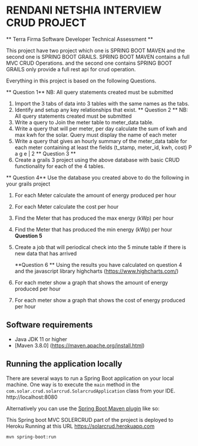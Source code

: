 # RENDANI NETSHIA INTERVIEW CRUD PROJECT 
** Terra Firma Software Developer Technical Assessment **  </br>

This project have two project which one is SPRING BOOT MAVEN and the second one is SPRING BOOT GRAILS.
SPRING BOOT MAVEN contains a full MVC CRUD Operations. and the second one contains SPRING BOOT GRAILS only provide a full rest api for crud operation.

Everything in this project is based on the following Questions.
	
 ** Question 1**
NB: All query statements created must be submitted
1. Import the 3 tabs of data into 3 tables with the same names as the tabs.
2. Identify and setup any key relationships that exist.
   ** Question 2 **
NB: All query statements created must be submitted
1. Write a query to Join the meter table to meter_data table.
2. Write a query that will per meter, per day calculate the sum of kwh and max kwh for the solar. Query must 
display the name of each meter
3. Write a query that gives an hourly summary of the meter_data table for each meter containing at least the 
fields (t_stamp, meter_id, kwh, cost)
P a g e | 2
   ** Question 3 **
1. Create a grails 3 project using the above database with basic CRUD functionality for each of the 4 tables.

  ** Question 4**
Use the database you created above to do the following in your grails project
1. For each Meter calculate the amount of energy produced per hour
2. For each Meter calculate the cost per hour
3. Find the Meter that has produced the max energy (kWp) per hour
4. Find the Meter that has produced the min energy (kWp) per hour
   **Question 5**
1. Create a job that will periodical check into the 5 minute table if there is new data that has arrived

   **Question 6 **
Using the results you have calculated on question 4 and the javascript library highcharts 
(https://www.highcharts.com/)
1. For each meter show a graph that shows the amount of energy produced per hour
2. For each meter show a graph that shows the cost of energy produced per hour


## Software requirements 
 - Java JDK 11 or higher
 - [Maven 3.8.0] (https://maven.apache.org/install.html)  
 
 
  


## Running the application locally

There are several ways to run a Spring Boot application on your local machine.
One way is to execute the `main` method in the `com.solar.crud.solarcrud.SolarcrudApplication` class from your IDE.
	http://localhost:8080

Alternatively you can use the [Spring Boot Maven plugin](https://docs.spring.io/spring-boot/docs/current/reference/html/build-tool-plugins-maven-plugin.html) like so:

This Spring boot MVC SOLERCRUD part of the project is deployed to Heroku Running at this URL https://solarcrud.herokuapp.com

```shell
mvn spring-boot:run

